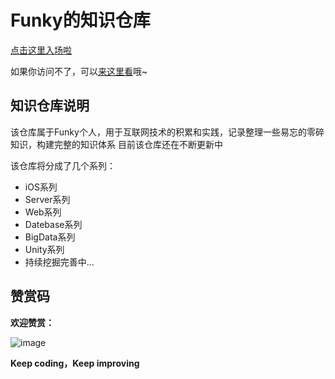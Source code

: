 # Funky的知识仓库
[点击这里入场啦](https://funkyhs.github.io/funkyblog/)

如果你访问不了，可以[来这里看](http://www.ahssty.com)哦~

## 知识仓库说明
该仓库属于Funky个人，用于互联网技术的积累和实践，记录整理一些易忘的零碎知识，构建完整的知识体系
目前该仓库还在不断更新中

该仓库将分成了几个系列：
- iOS系列
- Server系列
- Web系列
- Datebase系列
- BigData系列
- Unity系列
- 持续挖掘完善中...





## 赞赏码

**欢迎赞赏：**

![image](https://raw.githubusercontent.com/funkyHS/imgrepo/master/myself/wx_praise_code.JPG?token=AGJZCMSYEMMMECFYF3IVXO3AKPRXC)


**Keep coding，Keep improving**